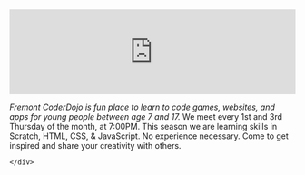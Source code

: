<div style="width:100%; text-align:left;"><iframe src="https://eventbrite.com/tickets-external?eid=48096518983&ref=etckt" frameborder="0" width="100%" vspace="0" hspace="0" marginheight="5" marginwidth="5" scrolling="auto" allowtransparency="true"></iframe>
</div>
<p id="info"><em>Fremont CoderDojo is fun place to learn to code games, websites, and apps for young people between age 7 and 17.</em> We meet every 1st and 3rd Thursday of the month, at 7:00PM. This season we are learning skills in Scratch, HTML, CSS, & JavaScript. No experience necessary. Come to get inspired and share your creativity with others.</p>

	</div>
</div>